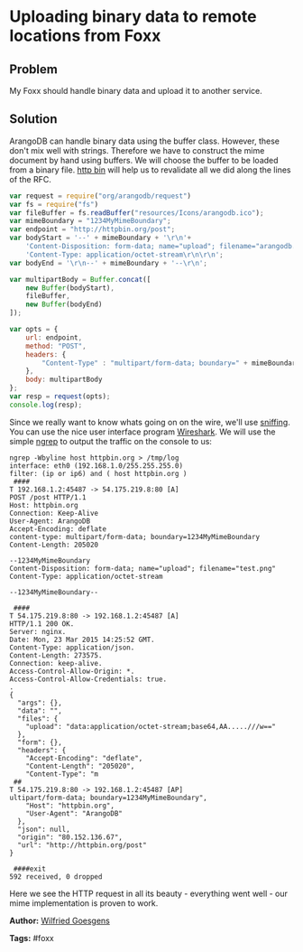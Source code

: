 # Uploading binary data to remote locations from Foxx

## Problem

My Foxx should handle binary data and upload it to another service.

## Solution
ArangoDB can handle binary data using the buffer class. However, these don't mix well with strings. Therefore we have to construct the mime document by hand using buffers. We will choose the buffer to be loaded from a binary file. [http bin](http://httpbin.org) will help us to revalidate all we did along the lines of the RFC.

```js
var request = require("org/arangodb/request")
var fs = require("fs")
var fileBuffer = fs.readBuffer("resources/Icons/arangodb.ico");
var mimeBoundary = "1234MyMimeBoundary";
var endpoint = "http://httpbin.org/post";
var bodyStart = '--' + mimeBoundary + '\r\n'+
    'Content-Disposition: form-data; name="upload"; filename="arangodb.ico"\r\n'+
    'Content-Type: application/octet-stream\r\n\r\n';
var bodyEnd = '\r\n--' + mimeBoundary + '--\r\n';

var multipartBody = Buffer.concat([
    new Buffer(bodyStart),
    fileBuffer,
    new Buffer(bodyEnd)
]);

var opts = {
    url: endpoint,
    method: "POST",
    headers: {
        "Content-Type" : "multipart/form-data; boundary=" + mimeBoundary
    },
    body: multipartBody
};
var resp = request(opts);
console.log(resp);
```

Since we really want to know whats going on on the wire, we'll use [sniffing](http://www.tcpdump.org/). You can use the nice user interface program [Wireshark](http://wireshark.org). We will use the simple [ngrep](http://ngrep.sourceforge.net/) to output the traffic on the console to us:

```
ngrep -Wbyline host httpbin.org > /tmp/log
interface: eth0 (192.168.1.0/255.255.255.0)
filter: (ip or ip6) and ( host httpbin.org )
 ####
T 192.168.1.2:45487 -> 54.175.219.8:80 [A]
POST /post HTTP/1.1
Host: httpbin.org
Connection: Keep-Alive
User-Agent: ArangoDB
Accept-Encoding: deflate
content-type: multipart/form-data; boundary=1234MyMimeBoundary
Content-Length: 205020

--1234MyMimeBoundary
Content-Disposition: form-data; name="upload"; filename="test.png"
Content-Type: application/octet-stream

--1234MyMimeBoundary--

 ####
T 54.175.219.8:80 -> 192.168.1.2:45487 [A]
HTTP/1.1 200 OK.
Server: nginx.
Date: Mon, 23 Mar 2015 14:25:52 GMT.
Content-Type: application/json.
Content-Length: 273575.
Connection: keep-alive.
Access-Control-Allow-Origin: *.
Access-Control-Allow-Credentials: true.
.
{
  "args": {},
  "data": "",
  "files": {
    "upload": "data:application/octet-stream;base64,AA.....///w=="
  },
  "form": {},
  "headers": {
    "Accept-Encoding": "deflate",
    "Content-Length": "205020",
    "Content-Type": "m
 ##
T 54.175.219.8:80 -> 192.168.1.2:45487 [AP]
ultipart/form-data; boundary=1234MyMimeBoundary",
    "Host": "httpbin.org",
    "User-Agent": "ArangoDB"
  },
  "json": null,
  "origin": "80.152.136.67",
  "url": "http://httpbin.org/post"
}

 ####exit
592 received, 0 dropped
```

Here we see the HTTP request in all its beauty - everything went well - our mime implementation is proven to work.

**Author:** [Wilfried Goesgens](https://github.com/dothebart)

**Tags:**  #foxx
